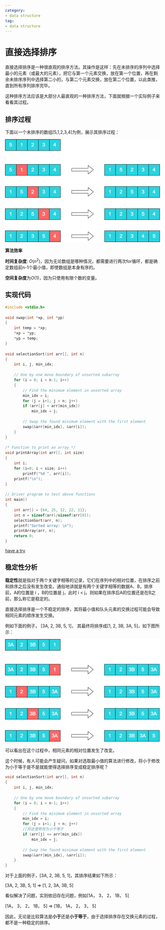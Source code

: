 ```yaml
---
category: 
- data structure
tag:
- data structure
---
```


# 直接选择排序

直接选择排序是一种很直观的排序方法。其操作是这样：先在未排序的序列中选择最小的元素（或最大的元素），把它与第一个元素交换，放在第一个位置，再在剩余未排序序列中选择第二小的，与第二个元素交换，放在第二个位置，以此类推，直到所有序列排序完毕。

这种排序方法应该是大部分人最直观的一种排序方法，下面就根据一个实际例子来看看其过程。

## 排序过程

下面以一个未排序的数组[5,1,2,3,4]为例，展示其排序过程：

![select_sort](https://raw.githubusercontent.com/zgjsxx/static-img-repo/main/blog/datastructure_algorithm/select_sort/select_sort.png)


**算法效率**

**时间复杂度**: $O({n}^{2})$，因为无论数组是哪种情况，都需要进行两次for循环，都是确定数组前n-1个最小值，即使数组是本身有序的。

**空间复杂度**为$O({1})$，因为只使用有限个数的变量。

## 实现代码

```cpp
#include <stdio.h> 

void swap(int *xp, int *yp) 
{ 
	int temp = *xp; 
	*xp = *yp; 
	*yp = temp; 
} 

void selectionSort(int arr[], int n) 
{ 
	int i, j, min_idx; 

	// One by one move boundary of unsorted subarray 
	for (i = 0; i < n-1; i++) 
	{ 
		// Find the minimum element in unsorted array 
		min_idx = i; 
		for (j = i+1; j < n; j++) 
		if (arr[j] < arr[min_idx]) 
			min_idx = j; 

		// Swap the found minimum element with the first element 
		swap(&arr[min_idx], &arr[i]); 
	} 
} 

/* Function to print an array */
void printArray(int arr[], int size) 
{ 
	int i; 
	for (i=0; i < size; i++) 
		printf("%d ", arr[i]); 
	printf("\n"); 
} 

// Driver program to test above functions 
int main() 
{ 
	int arr[] = {64, 25, 12, 22, 11}; 
	int n = sizeof(arr)/sizeof(arr[0]); 
	selectionSort(arr, n); 
	printf("Sorted array: \n"); 
	printArray(arr, n); 
	return 0; 
} 
```

[have a try](https://godbolt.org/z/43exqjsrz)


## 稳定性分析

**稳定性**就是指对于两个关键字相等的记录，它们在序列中的相对位置，在排序之前和排序之后没有发生改变。通俗地讲就是有两个关键字相等的数据A、B，排序前，A的位置是 i ，B的位置是 j，此时 i < j，则如果在排序后A的位置还是在B之前，那么称它是稳定的。

直接选择排序是一个不稳定的排序，其将最小值和队头元素的交换过程可能会导致相同元素的顺序发生交换。

例如下面的例子， [3A, 2, 3B, 5, 1]， 其最终将排序成[1, 2, 3B, 3A, 5]，如下图所示：

![select_sort2](https://raw.githubusercontent.com/zgjsxx/static-img-repo/main/blog/datastructure_algorithm/select_sort/select_sort2.png)

可以看出在这个过程中，相同元素的相对位置发生了改变。

这个时候，有人可能会产生疑问，如果对选取最小值的算法进行修改，将小于修改为小于等于是不是就能使得选择排序变成稳定排序呢？

```cpp
void selectionSort(int arr[], int n) 
{ 
	int i, j, min_idx; 

	// One by one move boundary of unsorted subarray 
	for (i = 0; i < n-1; i++) 
	{ 
		// Find the minimum element in unsorted array 
		min_idx = i; 
		for (j = i+1; j < n; j++) 
		//将这里修改为小于等于
		if (arr[j] <= arr[min_idx]) 
			min_idx = j; 

		// Swap the found minimum element with the first element 
		swap(&arr[min_idx], &arr[i]); 
	} 
} 
```
对于上面的例子，[3A, 2, 3B, 5, 1]，其排序结果如下所示：

[3A, 2, 3B, 5, 1]   => [1, 2, 3A, 3B, 5]

看似解决了问题，实则依旧存在问题，例如[1A， 3， 2， 1B， 5]

[1A， 3， 2， 1B， 5] => [1B， 1A， 2， 3， 5]

因此，无论是比较算法是**小于**还是**小于等于**，由于选择排序存在交换元素的过程，都不是一种稳定的排序。